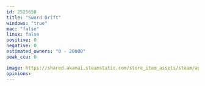 ```yaml
---
id: 2525650
title: "Sword Drift"
windows: "true"
mac: "false"
linux: false
positive: 0
negative: 0
estimated_owners: "0 - 20000"
peak_ccu: 0

image: https://shared.akamai.steamstatic.com/store_item_assets/steam/apps/2525650/header.jpg?t=1695111669
opinions:
---
```

